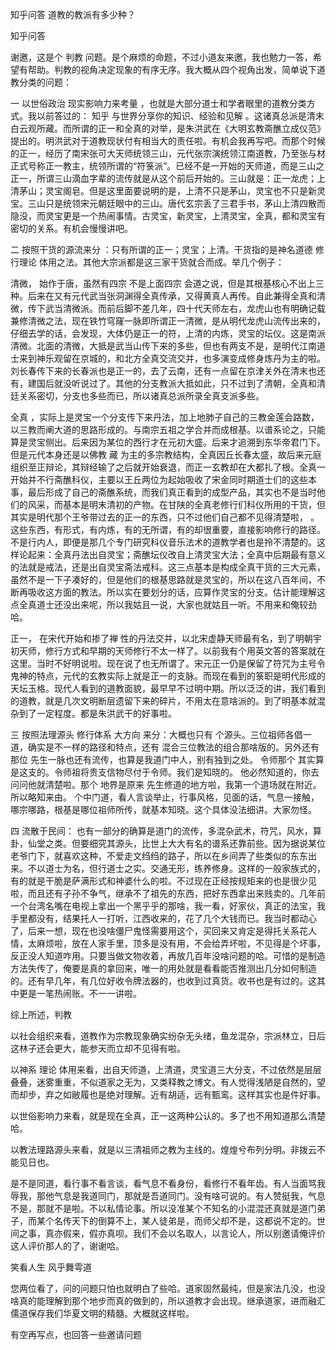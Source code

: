 
 知乎问答 道教的教派有多少种？ 
 
 
 
 
 
 知乎问答 
 
 

 

 谢邀，这是个 判教 问题。是个麻烦的命题，不过小道友来邀，我也勉力一答，希望有帮助。判教的视角决定现象的有序无序。我大概从四个视角出发，简单说下道教分类的问题：

 

 一 以世俗政治 现实影响力来考量 ，也就是大部分道士和学者眼里的道教分类方式。我以前答过的： 知乎 与世界分享你的知识、经验和见解 。这诸真总派是清末白云观所藏。而所谓的正一和全真的对举，是朱洪武在《大明玄教斋醮立成仪范》提出的。明洪武对于道教现状付有相当大的责任啦。有机会我再写吧。而那个时候的正一，经历了南宋张可大天师统领三山，元代张宗演统领江南道教，乃至张与材正式号称正一教主，统领所谓的“符箓派”。已经不是一开始的天师道，而是三山之正一，所谓三山滴血字辈的流传就是从这个前后开始的。三山就是：正一龙虎；上清茅山；灵宝阁皂。但是这里面要说明的是，上清不只是茅山，灵宝也不只是新灵宝。三山只是统领宋元朝廷眼中的三山。唐代玄宗丢了三君手书，茅山上清四散而隐没，而灵宝更是一个热闹事情。古灵宝，新灵宝，上清灵宝，全真，都和灵宝有密切的关系。有机会慢慢讲吧。

 

 二 按照干货的源流来分 ：只有所谓的正一；灵宝；上清。干货指的是神名道德 修行理论 体用之法。其他大宗派都是这三家干货就合而成。举几个例子：

 清微， 始作于唐，虽然有四宗 不是上面四宗 会道之说，但是其根基核心不出上三种。后来在又有元代武当张洞渊得全真传承，又得黄真人再传。自此兼得全真和清微，传下武当清微派。而前后脚不差几年，四十代天师左右，龙虎山也有明确记载兼修清微之法，现在铁竹穹窿一脉即所谓正一清微，是从明代龙虎山流传出来的，仔细去学的话，会发现，大体仍是正一的符，上清的内炼，灵宝的坛仪。这是南派清微。北面的清微，大抵是武当山传下来的多些，但也有两支不是，是明代江南道士来到神乐观留在京城的，和北方全真交流交并，也多演变成修身炼丹为主的啦。刘长春传下来的长春派也是正一的，去了云南，还有一点留在京津关外在清末也还有，建国后就没听说过了。其他的分支教派大抵如此，只不过到了清朝，全真和清廷关系密切，分支也多些而已，所以诸真总派所录全真支派多些。

 

 全真 ，实际上是灵宝一个分支传下来丹法，加上地肺子自己的三教金莲会路数，以三教而阐大道的思路形成的。与南宗五祖之学合并而成根基。以谱系论之，只能算是灵宝侧出。后来因为某位的西行才在元初大盛。后来才追溯到东华帝君门下。但是元代本身还是以佛教 藏 为主的多宗教结构，全真因丘长春太盛，故后来元庭组织至正辩论，其辩经输了之后就开始衰退，而正一玄教却在大都扎了根。全真一开始并不行斋醮科仪，主要以王丘两位为起始吸收了宋金同时期道士们的这些本事，最后形成了自己的斋醮系统，而我们真正看到的成型产品，其实也不是当时他们的风采，而基本是明末清初的产物。在甘陕的全真老修行们科仪所用的干货，但其实是明代那个王爷带过去的正一的东西，只不过他们自己都不见得清楚啦， 。这些东西，有形式，有内炼，有的无所谓，有的却很重要，直接影响修行的路径。不是行内人，即便是那几个专门研究科仪音乐法术的道教学者也是拎不清楚的。这样论起来：全真丹法出自灵宝；斋醮坛仪改自上清灵宝大法；全真中后期最有意义的法就是戒法，还是出自灵宝斋法戒科。这三点基本是构成全真干货的三大元素，虽然不是一下子凑好的，但是他们的根基思路就是灵宝的，所以在这八百年间，不断再吸收这方面的教法。所以实在要划分的话，应算作灵宝的分支。估计能理解这点全真道士还没出来呢，所以我姑且一说，大家也就姑且一听。不用来和俺较劲哈。

 

 正一， 在宋代开始和掺了禅 性的丹法交并，以北宋虚静天师最有名，到了明朝宇初天师，修行方式和早期的天师修行不太一样了。以前我有个用英文答的答案就在这里。当时不好明说啦。现在说了也无所谓了。宋元正一仍是保留了符咒为主号令鬼神的特点，元代的玄教实际上就是正一的支脉。而现在看到的箓职是明代形成的天坛玉格。现代人看到的道教面貌，最早早不过明中期。所以泛泛的讲，我们看到的道教，就是几次文明断层遗留下来的碎片，不用太在意啥派的。到了明基本就混杂到了一定程度。都是朱洪武干的好事啦。

 

 三 按照法理源头 修行体系 大方向 来分：大概也只有 个源头。三位祖师各倡一道，确实是不一样的路径和特点，还有 混合三位教法的组合那啥版的。另外还有那位 先生一脉也还有流传，也算是我道门中人，别有独到之处。 令师那个 其实算是这支的。令师祖将贵支信物尽付于令师。我们是知晓的。 他必然知道的，你去问问他就清楚啦。那个 地界是原来 先生修道的地方啦，我第一个道场就在附近。所以略知来由。 个中门道，看人言谈举止，行事风格，见面的话，气息一接触，哪宗哪路，根基是哪位祖师所传，就基本知晓。这个具体没法细讲。大家勿怪。

 

 

 四 流散于民间： 也有一部分的确算是道门的流传，多混杂武术，符咒，风水，算卦，仙堂之类。但要细究其源头，比世上大大有名的谱系还靠前些。因为据说某位老爷门下，就喜欢这种，不爱走文绉绉的路子，所以在乡间弄了些类似的东东出来。不以道士为名，但行道士之实。交通无形，练养修身。这样的一般家族式的，有的就是干脆是萨满形式和神婆什么的啦。不过现在正经按规矩来的也是很少见啦，而且还有子孙不争气，继承不了祖先的东西，把好东西拿出来贱卖的。几年前一个台湾名嘴在电视上拿出一个黑乎乎的那啥，我一看，好家伙，真正的法宝，我手里都没有，结果托人一打听，江西收来的，花了几个大钱而已。我当时都动心了，后来一想，现在也没啥僵尸鬼怪需要用这个，买回来又肯定是得托关系花人情，太麻烦啦，放在人家手里，顶多是没有用，不会给弄坏啦，不见得是个坏事，反正没人知道咋用。只要当做文物收着，再放几百年没啥问题的哈。可惜的是制造方法失传了，俺要是真的拿回来，唯一的用处就是看看能否推测出几分如何制造的。还有早几年，有几位好收令牌法器的，也收到过真货。收书也是有过的。这其中更是一笔热闹账。不一一讲啦。

 

 综上所述，判教 

 以社会组织来看，道教作为宗教现象确实纷杂无头绪，鱼龙混杂，宗派林立，日后这林子还会更大，能参天而立却不见得有啦。

 以神系 理论 体用来看，出自天师道，上清道，灵宝道三大分支，不过依然是层层叠叠，迷雾重重，不似道家之无为，又类释教之博文。有人觉得浅陋是自然的，望而却步，弃之如敝履也是绝对理解。近有胡适，远有甄鸾。这样其实也是件好事。

 以世俗影响力来看，就是现在全真，正一这两种公认的。多了也不用知道那么清楚哈。

 以教法理路源头来看，就是以三清祖师之教为主线的。煌煌兮布列分明。非拨云不能见日也。

 

 是不是同道，看行事不看言谈，看气息不看身份，看修行不看年齿。有人当面骂我辱我，那他气息是我道同门，那就是吾道同门。没有啥可说的。有人赞挺我，气息不是，那就不是啦。不以私情论事。所以没准某个不知名的小混混还真就是道门弟子，而某个名传天下的倒算不上，某人徒弟是，而师父却不是，这都说不定的。世间之事，真亦假来，假亦真呗。我们不会以名取人，以言论人，所以别邀请俺评价这人评价那人的了，谢谢哈。

 笑看人生 风乎舞雩道 

 您两位看了，问的问题只怕也就明白了些哈。道家固然最纯，但是家法几没，也没啥真的能理解到那个地步而真的做到的，所以道教才会出现。继承道家，进而融汇儒道保存我们华夏文明的精髓。大概就这样啦。

 

 有空再写点，也回答一些邀请问题 